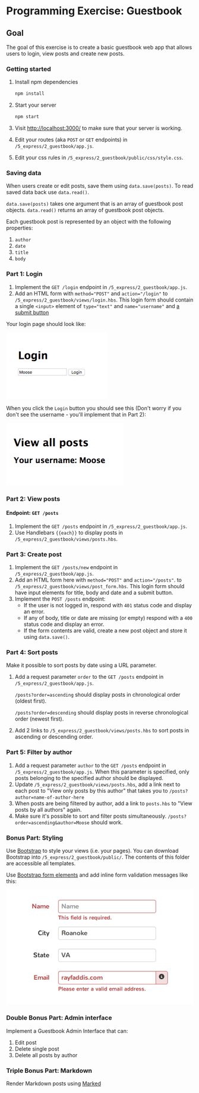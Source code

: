 # Programming Exercise: Guestbook

## Goal

The goal of this exercise is to create a basic guestbook web app that allows
users to login, view posts and create new posts.

### Getting started

1. Install npm dependencies

    ```bash
    npm install
    ```

2. Start your server

    ```bash
    npm start
    ```

3. Visit [http://localhost:3000/](http://localhost:3000/) to make sure that your server is working.
4. Edit your routes (aka `POST` or `GET` endpoints) in `/5_express/2_guestbook/app.js`.
5. Edit your css rules in `/5_express/2_guestbook/public/css/style.css`.

### Saving data

When users create or edit posts, save them using `data.save(posts)`.
To read saved data back use `data.read()`.

`data.save(posts)` takes one argument that is an array of guestbook post objects.
`data.read()` returns an array of guestbook post objects.

Each guestbook post is represented by an object with the following properties:

1. `author`
1. `date`
1. `title`
1. `body`

### Part 1: Login

1. Implement the `GET /login` endpoint in `/5_express/2_guestbook/app.js`.
1. Add an HTML form with `method="POST"` and `action="/login"`
  to `/5_express/2_guestbook/views/login.hbs`. This login form should contain
  a single `<input>` element of `type="text"` and `name="username"`
  and [a submit button](http://www.w3schools.com/html/html_forms.asp)

Your login page should look like:

![](img/login.png)

When you click the `Login` button you should see this (Don't worry if you don't see the username - you'll implement that in Part 2):

![](img/login2.png)


### Part 2: View posts

#### Endpoint: `GET /posts`

1. Implement the `GET /posts` endpoint in `/5_express/2_guestbook/app.js`.
1. Use Handlebars `{{each}}` to display posts in `/5_express/2_guestbook/views/posts.hbs`.

### Part 3: Create post

1. Implement the `GET /posts/new` endpoint in `/5_express/2_guestbook/app.js`.
1. Add an HTML form here with `method="POST"` and `action="/posts"`.
  to `/5_express/2_guestbook/views/post_form.hbs`.
  This login form should have input elements for title, body and date and a
  submit button.
1. Implement the `POST /posts` endpoint:
    - If the user is not logged in, respond with `401` status code and display an
    error.
    - If any of body, title or date are missing (or empty) respond with a `400`
    status code and display an error.
    - If the form contents are valid, create a new post object and store it
    using `data.save()`.

### Part 4: Sort posts

Make it possible to sort posts by date using a URL parameter.

1. Add a request parameter `order` to the `GET /posts` endpoint in
   `/5_express/2_guestbook/app.js`.

   `/posts?order=ascending` should display posts in chronological order (oldest
   first).

   `/posts?order=descending` should display posts in reverse chronological order
   (newest first).

1. Add 2 links to `/5_express/2_guestbook/views/posts.hbs` to sort posts in ascending or
  descending order.

### Part 5: Filter by author

1. Add a request parameter `author` to the `GET /posts` endpoint in
   `/5_express/2_guestbook/app.js`. When this parameter is specified, only posts
   belonging to the specified author should be displayed.
1. Update `/5_express/2_guestbook/views/posts.hbs`, add a link next to each post to
  "View only posts by this author" that takes you to
  `/posts?author=name-of-author-here`
1. When posts are being filtered by author, add a link to `posts.hbs` to
  "View posts by all authors" again.
1. Make sure it's possible to sort and filter posts simultaneously.
  `/posts?order=ascending&author=Moose` should work.

### Bonus Part: Styling

Use [Bootstrap](http://getbootstrap.com/) to style your views (i.e. your pages).
You can download Bootstrap into `/5_express/2_guestbook/public/`. The contents
of this folder are accessible all templates.

Use [Bootstrap form elements](http://getbootstrap.com/css/#forms)
and add inline form validation messages like this:

![](img/valid.png)

### Double Bonus Part: Admin interface

Implement a Guestbook Admin Interface that can:

  1. Edit post
  1. Delete single post
  1. Delete all posts by author

### Triple Bonus Part: Markdown

Render Markdown posts using [Marked](https://github.com/chjj/marked)
